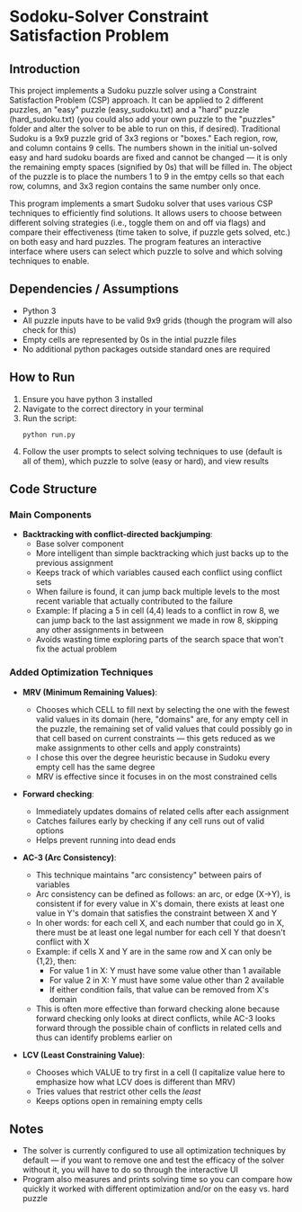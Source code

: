 # Sodoku-Solver Constraint Satisfaction Problem

## Introduction
This project implements a Sudoku puzzle solver using a Constraint Satisfaction Problem (CSP) approach. It can be applied to 2 different puzzles, an "easy" puzzle (easy_sudoku.txt) and a "hard" puzzle (hard_sudoku.txt) (you could also add your own puzzle to the "puzzles" folder and alter the solver to be able to run on this, if desired). Traditional Sudoku is a 9x9 puzzle grid of 3x3 regions or "boxes." Each region, row, and column contains 9 cells. The numbers shown in the initial un-solved easy and hard sudoku boards are fixed and cannot be changed — it is only the remaining empty spaces (signified by 0s) that will be filled in. The object of the puzzle is to place the numbers 1 to 9 in the emtpy cells so that each row, columns, and 3x3 region contains the same number only once. 

This program implements a smart Sudoku solver that uses various CSP techniques to efficiently find solutions. It allows users to choose between different solving strategies (i.e., toggle them on and off via flags) and compare their effectiveness (time taken to solve, if puzzle gets solved, etc.) on both easy and hard puzzles. The program features an interactive interface where users can select which puzzle to solve and which solving techniques to enable.

## Dependencies / Assumptions
- Python 3
- All puzzle inputs have to be valid 9x9 grids (though the program will also check for this)
- Empty cells are represented by 0s in the intial puzzle files
- No additional python packages outside standard ones are required

## How to Run

1. Ensure you have python 3 installed
2. Navigate to the correct directory in your terminal
2. Run the script: 
   ```
   python run.py
   ```
3. Follow the user prompts to select solving techniques to use (default is all of them), which puzzle to solve (easy or hard), and view results

## Code Structure

### Main Components
- **Backtracking with conflict-directed backjumping**: 
    - Base solver component 
    - More intelligent than simple backtracking which just backs up to the previous assignment
    - Keeps track of which variables caused each conflict using conflict sets
    - When failure is found, it can jump back multiple levels to the most recent variable that actually contributed to the failure
    - Example: If placing a 5 in cell (4,4) leads to a conflict in row 8, we can jump back to the last assignment we made in row 8, skipping any other assignments in between
    - Avoids wasting time exploring parts of the search space that won't fix the actual problem

### Added Optimization Techniques
- **MRV (Minimum Remaining Values)**:
    - Chooses which CELL to fill next by selecting the one with the fewest valid values in its domain (here, "domains" are, for any empty cell in the puzzle, the remaining set of valid values that could possibly go in that cell based on current constraints — this gets reduced as we make assignments to other cells and apply constraints)
    - I chose this over the degree heuristic because in Sudoku every empty cell has the same degree
    - MRV is effective since it focuses in on the most constrained cells

- **Forward checking**:
    - Immediately updates domains of related cells after each assignment
    - Catches failures early by checking if any cell runs out of valid options
    - Helps prevent running into dead ends

- **AC-3 (Arc Consistency)**:
    - This technique maintains "arc consistency" between pairs of variables
    - Arc consistency can be defined as follows: an arc, or edge (X→Y), is consistent if for every value in X's domain, there exists at least one value in Y's domain that satisfies the constraint between X and Y
    - In oher words: for each cell X, and each number that could go in X, there must be at least one legal number for each cell Y that doesn't conflict with X
    - Example: if cells X and Y are in the same row and X can only be {1,2}, then:
      * For value 1 in X: Y must have some value other than 1 available
      * For value 2 in X: Y must have some value other than 2 available
      * If either condition fails, that value can be removed from X's domain
    - This is often more effective than forward checking alone because forward checking only looks at direct conflicts, while AC-3 looks forward through the possible chain of conflicts in related cells and thus can identify problems earlier on

- **LCV (Least Constraining Value)**:
    - Chooses which VALUE to try first in a cell (I capitalize value here to emphasize how what LCV does is different than MRV)
    - Tries values that restrict other cells the *least*
    - Keeps options open in remaining empty cells

## Notes

- The solver is currently configured to use all optimization techniques by default — if you want to remove one and test the efficacy of the solver without it, you will have to do so through the interactive UI
- Program also measures and prints solving time so you can compare how quickly it worked with different optimization and/or on the easy vs. hard puzzle
